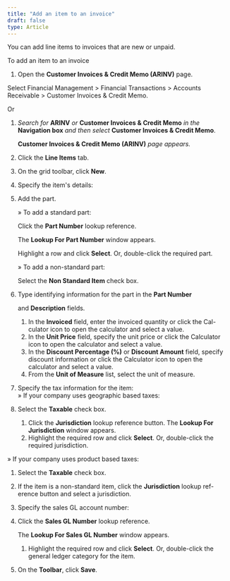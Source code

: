 ```yaml
---
title: "Add an item to an invoice"
draft: false
type: Article
---
```


You can add line items to invoices that are new or unpaid.

To add an item to an invoice

1.  Open the **Customer Invoices & Credit Memo (ARINV)** page.

Select Financial Management > Financial Transactions > Accounts Receivable > Customer Invoices & Credit Memo.

Or

1.  *Search for* **ARINV** *or* **Customer Invoices & Credit Memo** *in the* **Navigation box** *and then select* **Customer Invoices & Credit Memo**.

    **Customer Invoices & Credit Memo (ARINV)** *page appears.*

2.  Click the **Line Items** tab.
3.  On the grid toolbar, click **New**.
4.  Specify the item's details:
5.  Add the part.

    » To add a standard part:

      Click the **Part Number** lookup reference.

    The **Lookup For Part Number** window appears.

    Highlight a row and click **Select**. Or, double-click the required part.

    » To add a non-standard part:

     Select the **Non Standard Item** check box.
2.  Type identifying information for the part in the **Part Number**

    and **Description** fields.

    1.  In the **Invoiced** field, enter the invoiced quantity or click the Cal- culator icon to open the calculator and select a value.
    2.  In the **Unit Price** field, specify the unit price or click the Calculator icon to open the calculator and select a value.
    3.  In the **Discount Percentage (%)** or **Discount Amount** field, specify discount information or click the Calculator icon to open the calculator and select a value.
    4.  From the **Unit of Measure** list, select the unit of measure.
1.  Specify the tax information for the item:
        <br>» If your company uses geographic based taxes:

1.  Select the **Taxable** check box.
    1.  Click the **Jurisdiction** lookup reference button. The **Lookup For Jurisdiction** window appears.
    2.  Highlight the required row and click **Select**. Or, double-click the required jurisdiction.

» If your company uses product based taxes:

1.  Select the **Taxable** check box.
2.  If the item is a non-standard item, click the **Jurisdiction** lookup ref- erence button and select a jurisdiction.
3.  Specify the sales GL account number:
1.  Click the **Sales GL Number** lookup reference.

    The **Lookup For Sales GL Number** window appears.

    1.  Highlight the required row and click **Select**. Or, double-click the general ledger category for the item.
2.  On the **Toolbar**, click **Save**.